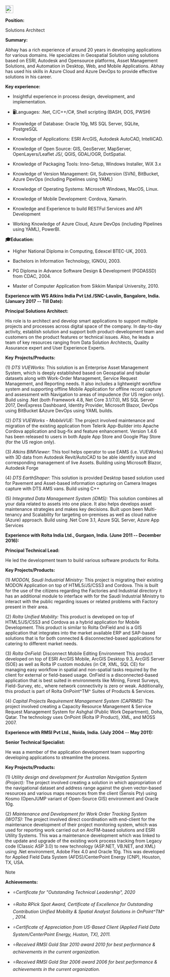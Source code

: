 <a href="https://www.linkedin.com/in/abhaymenon/" target="_blank">
    <img height="25px" src="https://img.shields.io/badge/-linkedin-%230e76a8?style=for-the-badge&logo=linkedin&logoColor=white" alt="Linkedin" />
  </a>

**Position:**

Solutions Architect

**Summary:**

Abhay has a rich experience of around 20 years in developing applications for various domains. He specializes in Geospatial Solution
using solutions based on ESRI, Autodesk and Opensource platforms, Asset Management Solutions, and Automation in Desktop, Web, and Mobile
Applications. Abhay has used his skills in Azure Cloud and Azure DevOps to provide effective solutions in his career.

**Key experience:**

-   Insightful experience in process design, development, and implementation.

-   🖥️Languages: .Net, C/C++/C#, Shell scripting (BASH, DOS, PWSH)

-   Knowledge of Database: Oracle 10g, MS SQL Server, SQLite, PostgreSQL

-   Knowledge of Applications: ESRI ArcGIS, Autodesk AutoCAD, IntelliCAD.

-   Knowledge of Open Source: GIS, GeoServer, MapServer, OpenLayers/Leaflet JS/, QGIS, GDAL/OGR, DotSpatial.

-   Knowledge of Packaging Tools: Inno-Setup, Windows Installer, WiX 3.x

-   Knowledge of Version Management: Git, Subversion (SVN), BitBucket, Azure DevOps (including Pipelines using YAML)

-   Knowledge of Operating Systems: Microsoft Windows, MacOS, Linux.

-   Knowledge of Mobile Development: Cordova, Xamarin.

-   Knowledge and Experience to build RESTFul Services and API Development

-   Working Knowledge of Azure Cloud, Azure DevOps (including Pipelines using YAML), PowerBI.

**🎓Education:**

-   Higher National Diploma in Computing, Edexcel BTEC-UK, 2003.

-   Bachelors in Information Technology, IGNOU, 2003.

-   PG Diploma in Advance Software Design & Development (PGDASSD) from CDAC, 2004.

-   Master of Computer Application from Sikkim Manipal University, 2010.

**Experience with WS Atkins India Pvt Ltd./SNC-Lavalin,
Bangalore, India. (January 2017 -- Till Date):**

**Principal Solutions Architect:**

His role is to architect and develop smart applications to support multiple projects and processes across digital space of the company. In
day-to-day activity, establish solution and support both product-development team and customers on the product features or
technical issues. Also, he leads a team of key resources ranging from Data Solution Architects, Quality Assurance expert and User Experience Experts.

**Key** **Projects/Products:**

(1) _DTS VUEWorks:_ This solution is an Enterprise Asset Management System, which is deeply established based on Geospatial
    and tabular datasets along with Work-Order Management, Service Request Management, and Reporting needs. It also includes a
    lightweight workflow system and supporting offline Mobile Application for offline record capture and assessment with
    Navigation to areas of impudence (for US region only). Build using .Net (both Framework 4.8, Net Core 3.1/7.0), MS SQL Server 2017,
    DevExpress Dashboard, Identity Provider, Microsoft Blazor, DevOps using BitBucket &Azure DevOps using YAML builds.

(2) _DTS VUEWorks - MobileVUE:_ The project involved maintenance and migration of the existing application from Telerik
    App-Builder into Apache Cordova application and bug-fix and feature enhancement. Version 1.4.6 has been released to users in both Apple
    App Store and Google Play Store (for the US region only). 

(3) _Atkins_ _BIMViewer_: This tool helps operator to use EAMS (i.e. VUEWorks) with 3D data from Autodesk Revit/AutoCAD to be able
    identify issue and corresponding management of live Assets. Building using Microsoft Blazor, Autodesk Forge

(4) _DTS_ _EarthShaper:_ This solution is provided Desktop based solution used for Pavement and Asset-based information
    capturing on Camera Images capture with DTS AMS vans. Build using C++

(5) _Integrated Data Management System (iDMS):_ This solution combines all your data related to assets into one place. It
    also helps develops asset maintenance strategies and makes key decisions. Built upon been Multi-tenancy and Scalability for
    targeting on-premises as well as cloud native (Azure) approach. Build using .Net Core 3.1, Azure SQL Server, Azure App Services


**Experience with Rolta India Ltd., Gurgaon, India. (June 2011 -- December 2016):**

**Principal Technical Lead:**

He led the development team to build various software products for Rolta.

**Key Projects/Products:**

(1) _MODON, Saudi Industrial Ministry:_ This project is migrating their existing MODON Application on top of HTML5/JS/CSS3
    and Cordova. This is built for the use of the citizens regarding the Factories and Industrial directory it has an additional module to
    interface with for the Saudi Industrial Ministry to interact with the public regarding issues or related problems with Factory present
    in their area.

(2) _Rolta Unified Mobility:_ This product is developed on top of HTML5/JS/CSS3 and Cordova as a hybrid application for Mobile
    Development. This product is similar to Rolta OnField and is a GIS application that integrates into the market available ERP and
    SAP-based solutions that is for both connected & disconnected-based applications for catering to different market needs.

(3) _Rolta OnField:_ Disconnect Mobile Editing Environment This product developed on top of ESRI ArcGIS Mobile, ArcGIS Desktop
    9.3, ArcGIS Server (SOE) as well as Rolta IP custom modules (in C#, XML, SQL CE) for managing easy workflow in spatial and non-spatial
    tasks required by the client for external or field-based usage. OnField is a disconnected-based application that is best suited in
    environments like Mining, Forest Surveys, Field-Survey, etc., where network connectivity is zero or weak. Additionally, this product is
    part of Rolta OnPoint^TM^ Suites of Products & Services.

(4) _Capital Projects Requirement Management System (CAPRMS):_ The project involved creating a Capacity
    Resource Management & Service Request Management System for Ashghal (Public Work Department), Doha, Qatar. The technology uses OnPoint
    (Rolta IP Product), XML, and MOSS 2007.

**Experience with RMSI Pvt Ltd., Noida, India. (July 2004 -- May 2011):**

**Senior Technical Specialist:**

He was a member of the application development team supporting developing applications to streamline the process.

**Key Projects/Products:**

(1) _Utility design and development for Australian Navigation System (Project):_ The project involved creating a solution in
    which appropriation of the navigational dataset and address range against the given vector-based resources and various maps resources
    from the client (Sensis Pty) using Kosmo (OpenJUMP variant of Open-Source GIS) environment and Oracle 10g.

(2) _Maintenance and Development for Work Order Tracking System (WOTS):_ The project involved direct coordination with
    end-client for the maintenance development of their project monitoring system, which was used for reporting work carried out on
    ArcFM-based solutions and ESRI Utility Systems. This was a maintenance development which was linked to the update and upgrade
    of the existing work process tracking from Legacy code (Classic ASP 3.0) to new technology (ASP.NET, VB.NET, and XML) using .Net
    environment, Adobe Flex 4.0 and Oracle 10g. This was developed for Applied Field Data System (AFDS)/CenterPoint Energy (CNP), Houston,
    TX, USA.

> [!NOTE]
> **Achievements:**

-   ⭐*Certificate for "Outstanding Technical Leadership", 2020*

-   ⭐*Rolta RPick Spot Award, Certificate of Excellence for Outstanding Contribution Unified Mobility & Spatial Analyst Solutions in OnPoint^TM^ , 2014.*

-   ⭐*Certificate of Appreciation from US-Based Client (Applied Field Data System/CenterPoint Energy, Huston, TX), 2011.*

-   ⭐*Received RMSI Gold Star 2010 award 2010 for best performance & achievements in the current organization.*

-   ⭐*Received RMSI Gold Star 2006 award 2006 for best performance & achievements in the current organization.*
